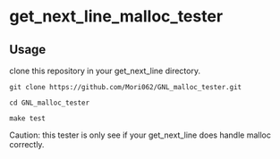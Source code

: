 # get_next_line_malloc_tester

## Usage
clone this repository in your get_next_line directory.

```
git clone https://github.com/Mori062/GNL_malloc_tester.git

cd GNL_malloc_tester

make test
```

Caution: this tester is only see if your get_next_line does handle malloc correctly.